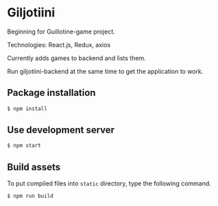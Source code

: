 # Giljotiini
Beginning for Guillotine-game project.

Technologies: React.js, Redux, axios

Currently adds games to backend and lists them.

Run giljotiini-backend at the same time to get the application to work.


## Package installation
```bash
$ npm install
```

## Use development server

```bash
$ npm start
```

## Build assets
To put compiled files into `static` directory, type the following command.

```bash
$ npm run build
```

